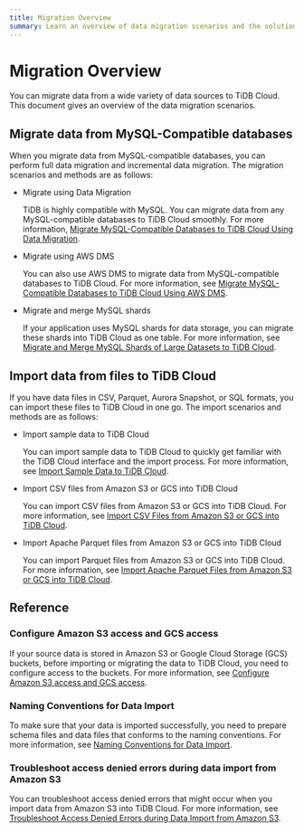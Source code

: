 ```yaml
---
title: Migration Overview
summary: Learn an overview of data migration scenarios and the solutions for TiDB Cloud.
---
```


# Migration Overview

You can migrate data from a wide variety of data sources to TiDB Cloud. This document gives an overview of the data migration scenarios.

## Migrate data from MySQL-Compatible databases

When you migrate data from MySQL-compatible databases, you can perform full data migration and incremental data migration. The migration scenarios and methods are as follows:

- Migrate using Data Migration

    TiDB is highly compatible with MySQL. You can migrate data from any MySQL-compatible databases to TiDB Cloud smoothly. For more information, [Migrate MySQL-Compatible Databases to TiDB Cloud Using Data Migration](/tidb-cloud/migrate-from-mysql-using-data-migration.md).

- Migrate using AWS DMS

    You can also use AWS DMS to migrate data from MySQL-compatible databases to TiDB Cloud. For more information, see [Migrate MySQL-Compatible Databases to TiDB Cloud Using AWS DMS](/tidb-cloud/migrate-from-mysql-using-aws-dms.md).

- Migrate and merge MySQL shards

    If your application uses MySQL shards for data storage, you can migrate these shards into TiDB Cloud as one table. For more information, see [Migrate and Merge MySQL Shards of Large Datasets to TiDB Cloud](/tidb-cloud/migrate-sql-shards.md).

## Import data from files to TiDB Cloud

If you have data files in CSV, Parquet, Aurora Snapshot, or SQL formats, you can import these files to TiDB Cloud in one go. The import scenarios and methods are as follows:

- Import sample data to TiDB Cloud

    You can import sample data to TiDB Cloud to quickly get familiar with the TiDB Cloud interface and the import process. For more information, see [Import Sample Data to TiDB Cloud](/tidb-cloud/import-sample-data.md).

- Import CSV files from Amazon S3 or GCS into TiDB Cloud

    You can import CSV files from Amazon S3 or GCS into TiDB Cloud. For more information, see [Import CSV Files from Amazon S3 or GCS into TiDB Cloud](/tidb-cloud/import-csv-files.md).

- Import Apache Parquet files from Amazon S3 or GCS into TiDB Cloud

    You can import Parquet files from Amazon S3 or GCS into TiDB Cloud. For more information, see [Import Apache Parquet Files from Amazon S3 or GCS into TiDB Cloud](/tidb-cloud/import-parquet-files.md).

## Reference

### Configure Amazon S3 access and GCS access

If your source data is stored in Amazon S3 or Google Cloud Storage (GCS) buckets, before importing or migrating the data to TiDB Cloud, you need to configure access to the buckets. For more information, see [Configure Amazon S3 access and GCS access](/tidb-cloud/config-s3-and-gcs-access.md).

### Naming Conventions for Data Import

To make sure that your data is imported successfully, you need to prepare schema files and data files that conforms to the naming conventions. For more information, see [Naming Conventions for Data Import](/tidb-cloud/naming-conventions-for-data-import.md).

### Troubleshoot access denied errors during data import from Amazon S3

You can troubleshoot access denied errors that might occur when you import data from Amazon S3 into TiDB Cloud. For more information, see [Troubleshoot Access Denied Errors during Data Import from Amazon S3](/tidb-cloud/troubleshoot-import-access-denied-error.md).
